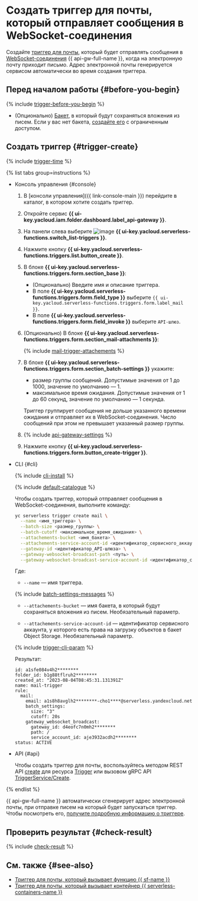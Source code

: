 # Создать триггер для почты, который отправляет сообщения в WebSocket-соединения

Создайте [триггер для почты](../../concepts/trigger/mail-trigger.md), который будет отправлять сообщения в [WebSocket-соединения](../../concepts/extensions/websocket.md) {{ api-gw-full-name }}, когда на электронную почту приходит письмо. Адрес электронной почты генерируется сервисом автоматически во время создания триггера.

## Перед началом работы {#before-you-begin}

{% include [trigger-before-you-begin](../../../_includes/api-gateway/trigger-before-you-begin.md) %}

* (Опционально) [Бакет](../../../storage/concepts/bucket.md), в который будут сохраняться вложения из писем. Если у вас нет бакета, [создайте его](../../../storage/operations/buckets/create.md) с ограниченным доступом.

## Создать триггер {#trigger-create}

{% include [trigger-time](../../../_includes/functions/trigger-time.md) %}

{% list tabs group=instructions %}

- Консоль управления {#console}

    1. В [консоли управления]({{ link-console-main }}) перейдите в каталог, в котором хотите создать триггер.

    1. Откройте сервис **{{ ui-key.yacloud.iam.folder.dashboard.label_api-gateway }}**.

    1. На панели слева выберите ![image](../../../_assets/console-icons/gear-play.svg) **{{ ui-key.yacloud.serverless-functions.switch_list-triggers }}**.

    1. Нажмите кнопку **{{ ui-key.yacloud.serverless-functions.triggers.list.button_create }}**.

    1. В блоке **{{ ui-key.yacloud.serverless-functions.triggers.form.section_base }}**:

        * (Опционально) Введите имя и описание триггера.
        * В поле **{{ ui-key.yacloud.serverless-functions.triggers.form.field_type }}** выберите `{{ ui-key.yacloud.serverless-functions.triggers.form.label_mail }}`.
        * В поле **{{ ui-key.yacloud.serverless-functions.triggers.form.field_invoke }}** выберите `API-шлюз`.
    
    1. (Опционально) В блоке **{{ ui-key.yacloud.serverless-functions.triggers.form.section_mail-attachments }}**:
      
        {% include [mail-trigger-attachements](../../../_includes/functions/mail-trigger-attachements.md) %}

    1. В блоке **{{ ui-key.yacloud.serverless-functions.triggers.form.section_batch-settings }}** укажите:

        * размер группы сообщений. Допустимые значения от 1 до 1000, значение по умолчанию — 1.
        * максимальное время ожидания. Допустимые значения от 1 до 60 секунд, значение по умолчанию — 1 секунда.

       Триггер группирует сообщения не дольше указанного времени ожидания и отправляет их в WebSocket-соединения. Число сообщений при этом не превышает указанный размер группы.

    1. {% include [api-gateway-settings](../../../_includes/api-gateway/api-gateway-settings.md) %}

    1. Нажмите кнопку **{{ ui-key.yacloud.serverless-functions.triggers.form.button_create-trigger }}**.

- CLI {#cli}

    {% include [cli-install](../../../_includes/cli-install.md) %}

    {% include [default-catalogue](../../../_includes/default-catalogue.md) %}

    Чтобы создать триггер, который отправляет сообщения в WebSocket-соединения, выполните команду:
    ```bash
    yc serverless trigger create mail \
      --name <имя_триггера> \
      --batch-size <размер_группы> \
      --batch-cutoff <максимальное_время_ожидания> \
      --attachements-bucket <имя_бакета> \
      --attachements-service-account-id <идентификатор_сервисного_аккаунта> \
      --gateway-id <идентификатор_API-шлюза> \
      --gateway-websocket-broadcast-path <путь> \
      --gateway-websocket-broadcast-service-account-id <идентификатор_сервисного_аккаунта>
    ```

    Где:

    * `--name` — имя триггера.

    {% include [batch-settings-messages](../../../_includes/api-gateway/batch-settings-messages.md) %}

    * `--attachements-bucket` — имя бакета, в который будут сохраняться вложения из писем. Необязательный параметр.
    
    * `--attachements-service-account-id` — идентификатор сервисного аккаунта, у которого есть права на загрузку объектов в бакет Object Storage. Необязательный параметр.

    {% include [trigger-cli-param](../../../_includes/api-gateway/trigger-cli-param.md) %}

    Результат:

    ```text
    id: a1sfe084v4h2********
    folder_id: b1g88tflruh2********
    created_at: "2023-08-04T08:45:31.131391Z"
    name: mail-trigger
    rule:
      mail:
        email: a1s8h8avglh2********-cho1****@serverless.yandexcloud.net
        batch_settings:
          size: "3"
          cutoff: 20s
        gateway_websocket_broadcast:
          gateway_id: d4eofc7n0mh2********
          path: /
          service_account_id: aje3932acdh2********
    status: ACTIVE
    ```

- API {#api}

  Чтобы создать триггер для почты, воспользуйтесь методом REST API [create](../../triggers/api-ref/Trigger/create.md) для ресурса [Trigger](../../triggers/api-ref/Trigger/index.md) или вызовом gRPC API [TriggerService/Create](../../triggers/api-ref/grpc/trigger_service.md#Create).

{% endlist %}

{{ api-gw-full-name }} автоматически сгенерирует адрес электронной почты, при отправке писем на который будет запускаться триггер. Чтобы посмотреть его, [получите подробную информацию о триггере](trigger-list.md#trigger-get).

## Проверить результат {#check-result}

{% include [check-result](../../../_includes/api-gateway/check-result.md) %}

## См. также {#see-also}

* [Триггер для почты, который вызывает функцию {{ sf-name }}](../../../functions/operations/trigger/mail-trigger-create.md)
* [Триггер для почты, который вызывает контейнер {{ serverless-containers-name }}](../../../serverless-containers/operations/mail-trigger-create.md)
